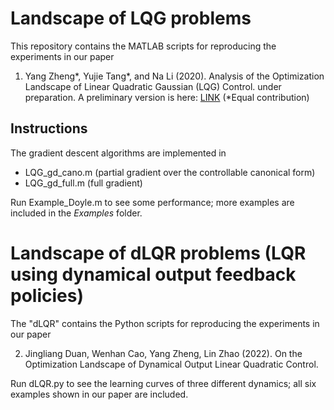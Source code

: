 # Landscape of LQG problems

This repository contains the MATLAB scripts for reproducing the experiments in our paper

1) Yang Zheng*, Yujie Tang*, and Na Li (2020). Analysis of the Optimization Landscape of Linear Quadratic Gaussian (LQG) Control. under preparation. A preliminary version is here: [LINK](https://zhengy09.github.io/papers/LQG_landscape.pdf)  (*Equal contribution)
 

## Instructions
The gradient descent algorithms are implemented in 
* LQG_gd_cano.m (partial gradient over the controllable canonical form) 
* LQG_gd_full.m (full gradient)


Run Example_Doyle.m to see some performance; more examples are included in the *Examples* folder.

# Landscape of dLQR problems (LQR using dynamical output feedback policies) 

The "dLQR" contains the Python scripts for reproducing the experiments in our paper

2) Jingliang Duan, Wenhan Cao, Yang Zheng, Lin Zhao (2022). On the Optimization Landscape of Dynamical Output Linear Quadratic Control. 

Run dLQR.py to see the learning curves of three different dynamics; all six examples shown in our paper are included.
